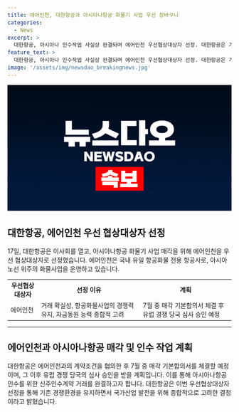 ```yaml
---
title: 에어인천, 대한항공과 아시아나항공 화물기 사업 우선 장바구니
categories:
  - News
excerpt: >
  대한항공, 아시아나 인수작업 사실상 완결되며 에어인천 우선협상대상자 선정. 대한항공은 거래 확실성, 항공화물 경쟁력, 자금 능력 종합적으로 고려해 에어인천을 선정. 에어인천은 국내 유일 항공화물 전용 항공사로 아시아 노선 위주의 화물사업을 운영 중. 유럽 경쟁 당국의 심사 승인을 받을 예정. 대한항공은 아시아나항공 인수를 위한 신주인수계약 거래종결에 힘씀.
feature_text: >
  대한항공, 아시아나 인수작업 사실상 완결되며 에어인천 우선협상대상자 선정. 대한항공은 거래 확실성, 항공화물 경쟁력, 자금 능력 종합적으로 고려해 에어인천을 선정. 에어인천은 국내 유일 항공화물 전용 항공사로 아시아 노선 위주의 화물사업을 운영 중. 유럽 경쟁 당국의 심사 승인을 받을 예정. 대한항공은 아시아나항공 인수를 위한 신주인수계약 거래종결에 힘씀.
image: '/assets/img/newsdao_breakingnews.jpg'
---
```


<p><img src="/assets/img/newsdao_breakingnews.jpg" alt="firstkoreanews 속보" /></p>

<h2 data-ke-size="size26">대한항공, 에어인천 우선 협상대상자 선정</h2>

<p data-ke-size="size16">17일, 대한항공은 이사회를 열고, 아시아나항공 화물기 사업 매각을 위해 에어인천을 우선 협상대상자로 선정했습니다. 에어인천은 국내 유일 항공화물 전용 항공사로, 아시아 노선 위주의 화물사업을 운영하고 있습니다.</p>

<table>
  <tr>
    <td style="text-align: center; height: 17px;"><b>우선협상 대상자</b></td>
    <td style="text-align: center; height: 17px;"><b>선정 이유</b></td>
    <td style="text-align: center; height: 17px;"><b>계획</b></td>
  </tr>
  <tr>
    <td style="text-align: left; height: 17px;">에어인천</td>
    <td style="text-align: left; height: 17px;">거래 확실성, 항공화물사업의 경쟁력 유지, 자금동원 능력 종합적 고려</td>
    <td style="text-align: left; height: 17px;">7월 중 매각 기본합의서 체결 후 유럽 경쟁 당국 심사 승인 예정</td>
  </tr>
</table>

<hr>

<h2 data-ke-size="size26">에어인천과 아시아나항공 매각 및 인수 작업 계획</h2>

<p data-ke-size="size16">대한항공은 에어인천과의 계약조건을 협의한 후 7월 중 매각 기본합의서를 체결할 예정이며, 그 이후 유럽 경쟁 당국의 심사 승인을 받을 계획입니다. 이를 통해 아시아나항공 인수를 위한 신주인수계약 거래를 완결하고자 합니다. 대한항공은 이번 우선협상대상자 선정을 통해 기존 경쟁환경을 유지하면서 국가산업 발전을 위해 종합적으로 고려한 결정이라고 밝혔습니다.</p>

